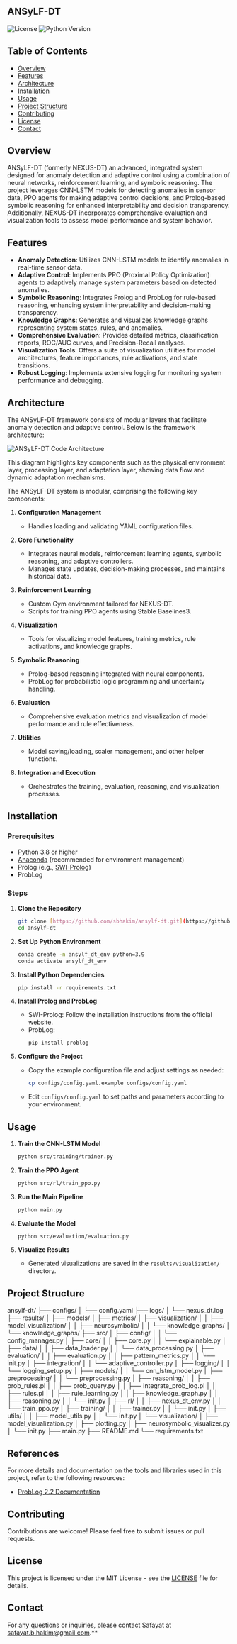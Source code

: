 ## ANSyLF-DT

![License](https://img.shields.io/badge/license-MIT-blue.svg)
![Python Version](https://img.shields.io/badge/python-3.8%2B-blue)

## Table of Contents

- [Overview](#overview)
- [Features](#features)
- [Architecture](#architecture)
- [Installation](#installation)
- [Usage](#usage)
- [Project Structure](#project-structure)
- [Contributing](#contributing)
- [License](#license)
- [Contact](#contact)

## Overview

ANSyLF-DT (formerly NEXUS-DT) an advanced, integrated system designed for anomaly detection and adaptive control using a combination of neural networks, reinforcement learning, and symbolic reasoning. The project leverages CNN-LSTM models for detecting anomalies in sensor data, PPO agents for making adaptive control decisions, and Prolog-based symbolic reasoning for enhanced interpretability and decision transparency. Additionally, NEXUS-DT incorporates comprehensive evaluation and visualization tools to assess model performance and system behavior.

## Features

- **Anomaly Detection**: Utilizes CNN-LSTM models to identify anomalies in real-time sensor data.
- **Adaptive Control**: Implements PPO (Proximal Policy Optimization) agents to adaptively manage system parameters based on detected anomalies.
- **Symbolic Reasoning**: Integrates Prolog and ProbLog for rule-based reasoning, enhancing system interpretability and decision-making transparency.
- **Knowledge Graphs**: Generates and visualizes knowledge graphs representing system states, rules, and anomalies.
- **Comprehensive Evaluation**: Provides detailed metrics, classification reports, ROC/AUC curves, and Precision-Recall analyses.
- **Visualization Tools**: Offers a suite of visualization utilities for model architectures, feature importances, rule activations, and state transitions.
- **Robust Logging**: Implements extensive logging for monitoring system performance and debugging.

## Architecture

The ANSyLF-DT framework consists of modular layers that facilitate anomaly detection and adaptive control. Below is the framework architecture:

![ANSyLF-DT Code Architecture](src/media/images/ansylf_dt_code_architecture.png)

This diagram highlights key components such as the physical environment layer, processing layer, and adaptation layer, showing data flow and dynamic adaptation mechanisms.

The ANSyLF-DT system is modular, comprising the following key components:

1.  **Configuration Management**
    - Handles loading and validating YAML configuration files.

2.  **Core Functionality**
    - Integrates neural models, reinforcement learning agents, symbolic reasoning, and adaptive controllers.
    - Manages state updates, decision-making processes, and maintains historical data.

3.  **Reinforcement Learning**
    - Custom Gym environment tailored for NEXUS-DT.
    - Scripts for training PPO agents using Stable Baselines3.

4.  **Visualization**
    - Tools for visualizing model features, training metrics, rule activations, and knowledge graphs.

5.  **Symbolic Reasoning**
    - Prolog-based reasoning integrated with neural components.
    - ProbLog for probabilistic logic programming and uncertainty handling.

6.  **Evaluation**
    - Comprehensive evaluation metrics and visualization of model performance and rule effectiveness.

7.  **Utilities**
    - Model saving/loading, scaler management, and other helper functions.

8.  **Integration and Execution**
    - Orchestrates the training, evaluation, reasoning, and visualization processes.

## Installation

### Prerequisites

- Python 3.8 or higher
- [Anaconda](https://www.anaconda.com/) (recommended for environment management)
- Prolog (e.g., [SWI-Prolog](https://www.swi-prolog.org/))
- ProbLog

### Steps

1.  **Clone the Repository**
    ```bash
    git clone [https://github.com/sbhakim/ansylf-dt.git](https://github.com/sbhakim/ansylf-dt.git) 
    cd ansylf-dt
    ```

2.  **Set Up Python Environment**
    ```bash
    conda create -n ansylf_dt_env python=3.9 
    conda activate ansylf_dt_env
    ```

3.  **Install Python Dependencies**
    ```bash
    pip install -r requirements.txt
    ```

4.  **Install Prolog and ProbLog**
    - SWI-Prolog: Follow the installation instructions from the official website.
    - ProbLog:
      ```bash
      pip install problog
      ```

5.  **Configure the Project**
    - Copy the example configuration file and adjust settings as needed:
      ```bash
      cp configs/config.yaml.example configs/config.yaml
      ```
    - Edit `configs/config.yaml` to set paths and parameters according to your environment.

## Usage

1.  **Train the CNN-LSTM Model**
    ```bash
    python src/training/trainer.py
    ```

2.  **Train the PPO Agent**
    ```bash
    python src/rl/train_ppo.py
    ```

3.  **Run the Main Pipeline**
    ```bash
    python main.py
    ```

4.  **Evaluate the Model**
    ```bash
    python src/evaluation/evaluation.py
    ```

5.  **Visualize Results**
    - Generated visualizations are saved in the `results/visualization/` directory.

## Project Structure

ansylf-dt/
├── configs/
│   └── config.yaml
├── logs/
│   └── nexus_dt.log
├── results/
│   ├── models/
│   ├── metrics/
│   ├── visualization/
│   │   ├── model_visualization/
│   │   ├── neurosymbolic/
│   │   └── knowledge_graphs/
│   └── knowledge_graphs/
├── src/
│   ├── config/
│   │   └── config_manager.py
│   ├── core/
│   │   ├── core.py
│   │   └── explainable.py
│   ├── data/
│   │   ├── data_loader.py
│   │   └── data_processing.py
│   ├── evaluation/
│   │   ├── evaluation.py
│   │   ├── pattern_metrics.py
│   │   └── init.py
│   ├── integration/
│   │   └── adaptive_controller.py
│   ├── logging/
│   │   └── logging_setup.py
│   ├── models/
│   │   └── cnn_lstm_model.py
│   ├── preprocessing/
│   │   └── preprocessing.py
│   ├── reasoning/
│   │   ├── prob_rules.pl
│   │   ├── prob_query.py
│   │   ├── integrate_prob_log.pl
│   │   ├── rules.pl
│   │   ├── rule_learning.py
│   │   ├── knowledge_graph.py
│   │   ├── reasoning.py
│   │   └── init.py
│   ├── rl/
│   │   ├── nexus_dt_env.py
│   │   └── train_ppo.py
│   ├── training/
│   │   ├── trainer.py
│   │   └── init.py
│   ├── utils/
│   │   ├── model_utils.py
│   │   └── init.py
│   └── visualization/
│       ├── model_visualization.py
│       ├── plotting.py
│       ├── neurosymbolic_visualizer.py
│       └── init.py
├── main.py
├── README.md
└── requirements.txt

## References

For more details and documentation on the tools and libraries used in this project, refer to the following resources:

- [ProbLog 2.2 Documentation](https://problog.readthedocs.io/en/latest/)

## Contributing

Contributions are welcome! Please feel free to submit issues or pull requests.


## License

This project is licensed under the MIT License - see the [LICENSE](LICENSE) file for details.

## Contact

For any questions or inquiries, please contact Safayat at safayat.b.hakim@gmail.com.**